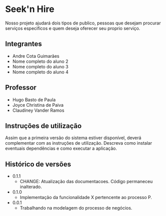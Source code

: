 # Seek'n Hire

Nosso projeto ajudará dois tipos de publico, pessoas que desejam procurar serviços especificos e quem deseja oferecer seu proprio serviço.

## Integrantes

* Andre Cota Guimarães
* Nome completo do aluno 2
* Nome completo do aluno 3
* Nome completo do aluno 4

## Professor

* Hugo Basto de Paula
* Joyce Christina de Paiva
* Claudiney Vander Ramos

## Instruções de utilização

Assim que a primeira versão do sistema estiver disponível, deverá complementar com as instruções de utilização. Descreva como instalar eventuais dependências e como executar a aplicação.

## Histórico de versões

* 0.1.1
    * CHANGE: Atualização das documentacoes. Código permaneceu inalterado.
* 0.1.0
    * Implementação da funcionalidade X pertencente ao processo P.
* 0.0.1
    * Trabalhando na modelagem do processo de negócios.

